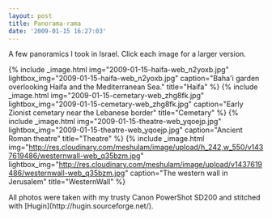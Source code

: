 ```yaml
---
layout: post
title: Panorama-rama
date: '2009-01-15 16:27:03'
---
```



A few panoramics I took in Israel. Click each image for a larger version.

{% include _image.html img="2009-01-15-haifa-web_n2yoxb.jpg" lightbox_img="2009-01-15-haifa-web_n2yoxb.jpg" caption="Baha'i garden overlooking Haifa and the Mediterranean Sea." title="Haifa"  %}
{% include _image.html img="2009-01-15-cemetary-web_zhg8fk.jpg" lightbox_img="2009-01-15-cemetary-web_zhg8fk.jpg" caption="Early Zionist cemetary near the Lebanese border" title="Cemetary"  %}
{% include _image.html img="2009-01-15-theatre-web_yqoejp.jpg" lightbox_img="2009-01-15-theatre-web_yqoejp.jpg" caption="Ancient Roman theatre" title="Theatre"  %}
{% include _image.html img="http://res.cloudinary.com/meshulam/image/upload/h_242,w_550/v1437619486/westernwall-web_q35bzm.jpg" lightbox_img="http://res.cloudinary.com/meshulam/image/upload/v1437619486/westernwall-web_q35bzm.jpg" caption="The western wall in Jerusalem" title="WesternWall"  %}
</div>All photos were taken with my trusty Canon PowerShot SD200 and stitched with [Hugin](http://hugin.sourceforge.net/).


